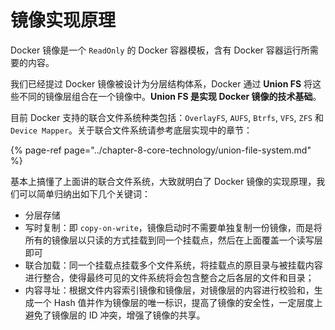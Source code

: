 # 镜像实现原理

Docker 镜像是一个 `ReadOnly` 的 Docker 容器模板，含有 Docker 容器运行所需要的内容。

我们已经提过 Docker 镜像被设计为分层结构体系，Docker 通过 **Union FS** 将这些不同的镜像层组合在一个镜像中。**Union FS 是实现 Docker 镜像的技术基础**。

目前 Docker 支持的联合文件系统种类包括：`OverlayFS`, `AUFS`, `Btrfs`, `VFS`, `ZFS` 和 `Device Mapper`。关于联合文件系统请参考底层实现中的章节：

{% page-ref page="../chapter-8-core-technology/union-file-system.md" %}

基本上搞懂了上面讲的联合文件系统，大致就明白了 Docker 镜像的实现原理，我们可以简单归纳出如下几个关键词：

* 分层存储
* 写时复制：即 `copy-on-write`，镜像启动时不需要单独复制一份镜像，而是将所有的镜像层以只读的方式挂载到同一个挂载点，然后在上面覆盖一个读写层即可
* 联合加载：同一个挂载点挂载多个文件系统，将挂载点的原目录与被挂载内容进行整合，使得最终可见的文件系统将会包含整合之后各层的文件和目录；
* 内容寻址：根据文件内容索引镜像和镜像层，对镜像层的内容进行校验和，生成一个 Hash 值并作为镜像层的唯一标识，提高了镜像的安全性，一定层度上避免了镜像层的 ID 冲突，增强了镜像的共享。

